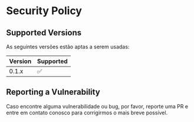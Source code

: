 # Security Policy

## Supported Versions

As seguintes versões estão aptas a serem usadas:

| Version | Supported          |
| ------- | ------------------ |
| 0.1.x   | :white_check_mark: |

## Reporting a Vulnerability

Caso encontre alguma vulnerabilidade ou bug, por favor, reporte uma PR e entre em contato conosco para corrigirmos o mais breve possível.

